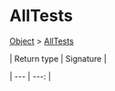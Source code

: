 
# AllTests

[Object]() > [AllTests](nullfr/faylixe/googlecodejam/client/AllTests.md)




| Return type | Signature |

| --- | ---: |
